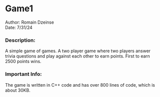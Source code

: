 # Game1

Author: Romain Dzeinse<br>
Date: 7/31/24

<h3>Description:</h3>
  A simple game of games. A two player game where two players answer trivia questions and play against each other to earn points. First to earn 2500 points wins.

<h3>Important Info:</h3>
   <p style="color🥬">The game is written in C++ code and has over 800 lines of code, which is about 30KB.</p>
